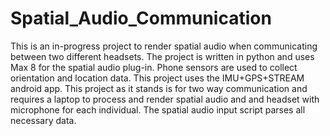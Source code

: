 # Spatial_Audio_Communication
  
This is an in-progress project to render spatial audio when communicating between two different headsets. The project is written in python and uses Max 8 for the spatial audio plug-in. Phone sensors are used to collect orientation and location data. This project uses the IMU+GPS+STREAM android app. This project as it stands is for two way communication and requires a laptop to process and render spatial audio and and headset with microphone for each individual. The spatial audio input script parses all necessary data.
